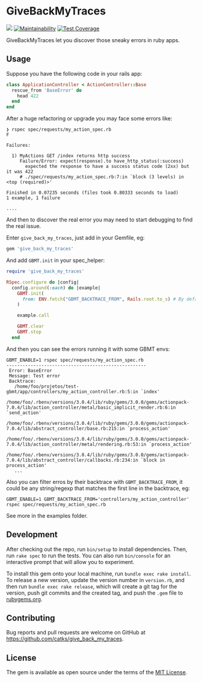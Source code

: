 # GiveBackMyTraces

![](https://github.com/catks/give_back_my_traces/workflows/Ruby/badge.svg?branch=master)
[![Maintainability](https://api.codeclimate.com/v1/badges/698f7f3d0cb19d95a2e9/maintainability)](https://codeclimate.com/github/catks/give_back_my_traces/maintainability)
[![Test Coverage](https://api.codeclimate.com/v1/badges/698f7f3d0cb19d95a2e9/test_coverage)](https://codeclimate.com/github/catks/give_back_my_traces/test_coverage)

GiveBackMyTraces let you discover those sneaky errors in ruby apps.

## Usage

Suppose you have the following code in your rails app:

```ruby
class ApplicationController < ActionController::Base
  rescue_from 'BaseError' do
    head 422
  end
end
```

After a huge refactoring or upgrade you may face some errors like:

```shell
❯ rspec spec/requests/my_action_spec.rb
F

Failures:

  1) MyActions GET /index returns http success
     Failure/Error: expect(response).to have_http_status(:success)
       expected the response to have a success status code (2xx) but it was 422
     # ./spec/requests/my_action_spec.rb:7:in `block (3 levels) in <top (required)>'

Finished in 0.07235 seconds (files took 0.80333 seconds to load)
1 example, 1 failure

....
```

And then to discover the real error you may need to start debugging to find the real issue.

Enter `give_back_my_traces`, just add in your Gemfile, eg:

```ruby
gem 'give_back_my_traces'
```

And add `GBMT.init` in your spec_helper:

```ruby
require 'give_back_my_traces'

RSpec.configure do |config|
  config.around(:each) do |example|
    GBMT.init(
      from: ENV.fetch("GBMT_BACKTRACE_FROM", Rails.root.to_s) # By default only print errors with a backtrace from your app
    )

    example.call

    GBMT.clear
    GBMT.stop
  end
```

And then you can see the errors running it with some GBMT envs:

```
GBMT_ENABLE=1 rspec spec/requests/my_action_spec.rb
----------------------------------------------------
 Error: BaseError
 Message: Test error
 Backtrace:
   /home/foo/projetos/test-gbmt/app/controllers/my_action_controller.rb:5:in `index'
   /home/foo/.rbenv/versions/3.0.4/lib/ruby/gems/3.0.0/gems/actionpack-7.0.4/lib/action_controller/metal/basic_implicit_render.rb:6:in `send_action'
   /home/foo/.rbenv/versions/3.0.4/lib/ruby/gems/3.0.0/gems/actionpack-7.0.4/lib/abstract_controller/base.rb:215:in `process_action'
   /home/foo/.rbenv/versions/3.0.4/lib/ruby/gems/3.0.0/gems/actionpack-7.0.4/lib/action_controller/metal/rendering.rb:53:in `process_action'
   /home/foo/.rbenv/versions/3.0.4/lib/ruby/gems/3.0.0/gems/actionpack-7.0.4/lib/abstract_controller/callbacks.rb:234:in `block in process_action'
   ...

```

Also you can filter erros by their backtrace with `GBMT_BACKTRACE_FROM`, it could be any string/regexp that matches the first line in the backtrace, eg:

`GBMT_ENABLE=1 GBMT_BACKTRACE_FROM='controllers/my_action_controller' rspec spec/requests/my_action_spec.rb`

See more in the examples folder.

## Development

After checking out the repo, run `bin/setup` to install dependencies. Then, run `rake spec` to run the tests. You can also run `bin/console` for an interactive prompt that will allow you to experiment.

To install this gem onto your local machine, run `bundle exec rake install`. To release a new version, update the version number in `version.rb`, and then run `bundle exec rake release`, which will create a git tag for the version, push git commits and the created tag, and push the `.gem` file to [rubygems.org](https://rubygems.org).

## Contributing

Bug reports and pull requests are welcome on GitHub at https://github.com/catks/give_back_my_traces.

## License

The gem is available as open source under the terms of the [MIT License](https://opensource.org/licenses/MIT).
